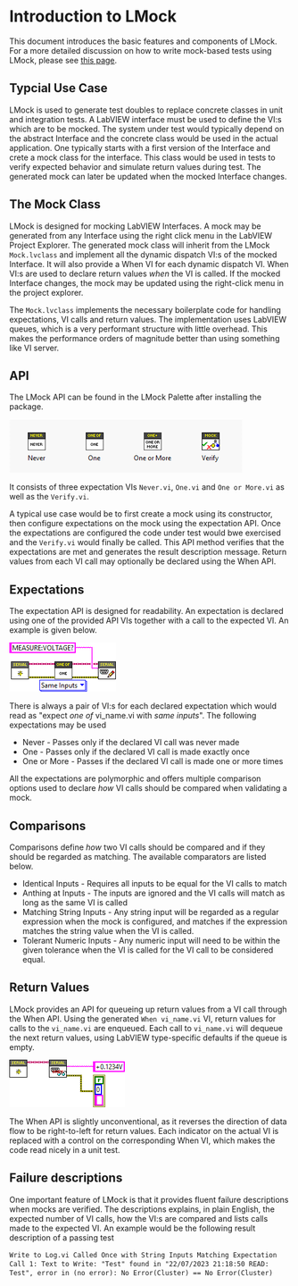 # Introduction to LMock

This document introduces the basic features and components of LMock.
For a more detailed discussion on how to write mock-based tests using LMock, please see [this page](../30_Writing%20Tests%20Using%20Mocks).

## Typcial Use Case

LMock is used to generate test doubles to replace concrete classes in unit and integration tests.
A LabVIEW interface must be used to define the VI:s which are to be mocked.
The system under test would typically depend on the abstract Interface and the concrete class would be used in the actual application. 
One typically starts with a first version of the Interface and crete a mock class for the interface.
This class would be used in tests to verify expected behavior and simulate return values during test.
The generated mock can later be updated when the mocked Interface changes.

## The Mock Class

LMock is designed for mocking LabVIEW Interfaces.
A mock may be generated from any Interface using the right click menu in the LabVIEW Project Explorer.
The generated mock class will inherit from the LMock ``Mock.lvclass`` and implement all the dynamic dispatch VI:s of the mocked Interface.
It will also provide a When VI for each dynamic dispatch VI.
When VI:s are used to declare return values *when* the VI is called.
If the mocked Interface changes, the mock may be updated using the right-click menu in the project explorer.

The ``Mock.lvclass`` implements the necessary boilerplate code for handling expectations, VI calls and return values.
The implementation uses LabVIEW queues, which is a very performant structure with little overhead.
This makes the performance orders of magnitude better than using something like VI server.

## API

The LMock API can be found in the LMock Palette after installing the package.

![api](img/lmock-api.png)

It consists of three expectation VIs ``Never.vi``, ``One.vi`` and ``One or More.vi`` as well as the ``Verify.vi``.

A typical use case would be to first create a mock using its constructor, then configure expectations on the mock using the expectation API.
Once the expectations are configured the code under test would bwe exercised and the ``Verify.vi`` would finally be called.
This API method verifies that the expectations are met and generates the result description message.
Return values from each VI call may optionally be declared using the When API.

## Expectations

The expectation API is designed for readability.
An expectation is declared using one of the provided API VIs together with a call to the expected VI.
An example is given below.

![Expectation](img/Expectation.png)

There is always a pair of VI:s for each declared expectation which would read as "expect *one of* vi_name.vi with *same inputs*". 
The following expectations may be used

- Never - Passes only if the declared VI call was never made
- One - Passes only if the declared VI call is made exactly once
- One or More - Passes if the declared VI call is made one or more times

All the expectations are polymorphic and offers multiple comparison options used to declare *how* VI calls should be compared when validating a mock.

## Comparisons

Comparisons define *how* two VI calls should be compared and if they should be regarded as matching.
The available comparators are listed below.

- Identical Inputs - Requires all inputs to be equal for the VI calls to match
- Anthing at Inputs - The inputs are ignored and the VI calls will match as long as the same VI is called
- Matching String Inputs - Any string input will be regarded as a regular expression when the mock is configured, and matches if the expression matches the string value when the VI is called.
- Tolerant Numeric Inputs - Any numeric input will need to be within the given tolerance when the VI is called for the VI call to be considered equal.

## Return Values

LMock provides an API for queueing up return values from a VI call through the When API.
Using the generated ``When vi_name.vi`` VI, return values for calls to the ``vi_name.vi`` are enqueued.
Each call to ``vi_name.vi`` will dequeue the next return values, using LabVIEW type-specific defaults if the queue is empty.

![when API](img/when-api.png)

The When API is slightly unconventional, as it reverses the direction of data flow to be right-to-left for return values.
Each indicator on the actual VI is replaced with a control on the corresponding When VI, which makes the code read nicely in a unit test.

## Failure descriptions

One important feature of LMock is that it provides fluent failure descriptions when mocks are verified.
The descriptions explains, in plain English, the expected number of VI calls, how the VI:s are compared and lists calls made to the expected VI.
An example would be the following result description of a passing test

```
Write to Log.vi Called Once with String Inputs Matching Expectation
Call 1: Text to Write: "Test" found in "22/07/2023 21:18:50	READ:	Test", error in (no error): No Error(Cluster) == No Error(Cluster)
```